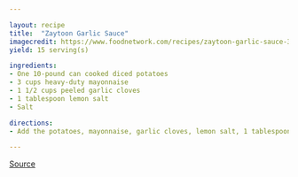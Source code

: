 ```yaml
---

layout: recipe
title:  "Zaytoon Garlic Sauce"
imagecredit: https://www.foodnetwork.com/recipes/zaytoon-garlic-sauce-3877355
yield: 15 serving(s)

ingredients:
- One 10-pound can cooked diced potatoes
- 3 cups heavy-duty mayonnaise
- 1 1/2 cups peeled garlic cloves
- 1 tablespoon lemon salt
- Salt

directions:
- Add the potatoes, mayonnaise, garlic cloves, lemon salt, 1 tablespoon salt and 1 cup ice to a 20-cup food processor. Process until smooth and creamy.

---
```


[Source](https://www.foodnetwork.com/recipes/zaytoon-garlic-sauce-3877355)
